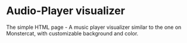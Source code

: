 # Audio-Player visualizer
 The simple HTML page - A music player visualizer similar to the one on Monstercat, with customizable background and color.
